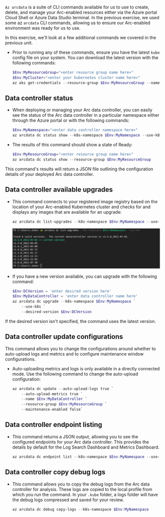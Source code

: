 `Az arcdata` is a suite of CLI commands available for us to use to create, delete, and manage your Arc-enabled resources either via the Azure portal Cloud Shell or Azure Data Studio terminal. In the previous exercise, we used some az `arcdata` CLI commands, allowing us to ensure our Arc-enabled environment was ready for us to use.

In this exercise, we'll look at a few additional commands we covered in the previous unit.

- Prior to running any of these commands, ensure you have the latest `kube` config file on your system. You can download the latest version with the following commands:

    ```PowerShell
    $Env:MyResourceGroup="<enter resource group name here>"
    $Env:MyCluster="<enter your kubernetes cluster name here>"
    az aks get-credentials --resource-group $Env:MyResourceGroup --name $Env:MyCluster
    ````

## Data controller status

- When deploying or managing your Arc data controller, you can easily see the status of the Arc data controller in a particular namespace either through the Azure portal or with the following commands:

    ```PowerShell
    $Env:MyNamespace="<enter data controller namespace here>"
    az arcdata dc status show --k8s-namespace $Env:MyNamespace --use-k8s
    ```

- The results of this command should show a state of Ready:

    ```PowerShell
    $Env:MyResourceGroup="<enter resource group name here>"
    az arcdata dc status show --resource-group $Env:MyResourceGroup
    ```

This command's results will return a JSON file outlining the configuration details of your deployed Arc data controller.

## Data controller available upgrades

- This command connects to your registered image registry based on the location of your Arc-enabled Kubernetes cluster and checks for and displays any images that are available for an upgrade:

    ```PowerShell
    az arcdata dc list-upgrades --k8s-namespace $Env:MyNamespace --use-k8s
    ```

    ![Screenshot of results from az arcdata dc list-upgrades.](../media/arcdata-listupgrades.png)

- If you have a new version available, you can upgrade with the following command:

    ```PowerShell
    $Env:DCVersion = 'enter desired version here'
    $Env:MyDataController = 'enter data controller name here'
    az arcdata dc upgrade --k8s-namespace $Env:MyNamespace `
        --use-k8s `
        --desired-version $Env:DCVersion
    ```

If the desired version isn't specified, the command uses the latest version.

## Data controller update configurations

This command allows you to change the configurations around whether to auto-upload logs and metrics and to configure maintenance window configurations.

- Auto-uploading metrics and logs is only available in a directly connected mode. Use the following command to change the auto-upload configuration:

    ```PowerShell
    az arcdata dc update --auto-upload-logs true `
        --auto-upload-metrics true `
        --name $Env:MyDataController `
        --resource-group $Env:MyResourceGroup `
        --maintenance-enabled false`
    ```

## Data controller endpoint listing

- This command returns a JSON output, allowing you to see the configured endpoints for your Arc data controller. This provides the details by default for the Log Search Dashboard and Metrics Dashboard.

    ```PowerShell
    az arcdata dc endpoint list --k8s-namespace $Env:MyNamespace --use-k8s
    ```

## Data controller copy debug logs

- This command allows you to copy the debug logs from the Arc data controller for analysis. These logs are copied to the local profile from which you run the command. In your `.kube` folder, a logs folder will have the debug logs compressed and saved for your review.

    ```PowerShell
    az arcdata dc debug copy-logs --k8s-namespace $Env:MyNamespace
    ```
